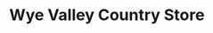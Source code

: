 ---
title: "Wye Valley Country Store"
url: /chepstow/wye-valley-country-store-thornwell-road/
shop: general
---
